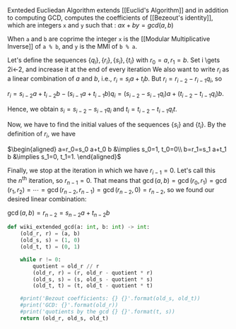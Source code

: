 Exnteded Eucliedan Algorithm extends [[Euclid's Algorithm]] and in addition to computing GCD, computes the coefficients of [[Bezeout's identity]], which are integers `x` and `y` such that :
$ax + by = gcd(a, b)$

When `a` and `b` are coprime the integer `x` is the [[Modular Multiplicative Inverse]] of `a % b`, and `y` is the MMI of `b % a`.

Let's define the sequences $\{q_i\},\{r_i\},\{s_i\},\{t_i\}$ with $r_0=a,r_1=b$. Set i \gets 2i←2, and increase it at the end of every iteration We also want to write $r_i$ as a linear combination of $a$ and $b$, i.e., $r_i=s_i a+t_i b$. But $r_i=r_{i-2}-r_{i-1}q_i$, so

$r_i=s_{i-2}a+t_{i-2}b-(s_{i-1}a+t_{i-1}b)q_i=(s_{i-2}-s_{i-1}q_i)a+(t_{i-2}-t_{i-1}q_i)b$.

Hence, we obtain $s_i=s_{i-2}-s_{i-1}q_i$ and $t_i=t_{i-2}-t_{i-1}q_it$.

Now, we have to find the initial values of the sequences $\{s_i\}$ and $\{t_i\}$. By the definition of $r_i$, we have

$\begin{aligned} a=r_0=s_0 a+t_0 b &\implies s_0=1, t_0=0\\ b=r_1=s_1 a+t_1 b &\implies s_1=0, t_1=1. \end{aligned}$

Finally, we stop at the iteration in which we have $r_{i-1}=0$. Let's call this the $n^\text{th}$ iteration, so $r_{n-1}=0$. That means that $\gcd(a,b)=\gcd(r_0,r_1)=\gcd(r_1,r_2)=\cdots=\gcd(r_{n-2},r_{n-1})=\gcd(r_{n-2},0)=r_{n-2}$, so we found our desired linear combination:

$\gcd(a,b)=r_{n-2}=s_{n-2} a + t_{n-2} b$

```python
def wiki_extended_gcd(a: int, b: int) -> int:
    (old_r, r) = (a, b)
    (old_s, s) = (1, 0)
    (old_t, t) = (0, 1)

    while r != 0:
        quotient = old_r // r
        (old_r, r) = (r, old_r - quotient * r)
        (old_s, s) = (s, old_s - quotient * s)
        (old_t, t) = (t, old_t - quotient * t)

    #print('Bezout coefficients: {} {}'.format(old_s, old_t))
    #print('GCD: {}'.format(old_r))
    #print('quotients by the gcd {} {}'.format(t, s))
    return (old_r, old_s, old_t)

```